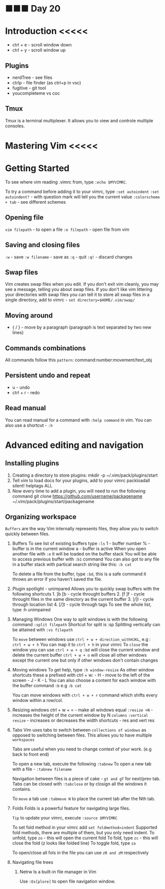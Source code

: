 # ■■■ Day 20
# Introduction <<<<<
- ctrl + e - scroll window down
- ctrl + y - scroll window up

## Plugins
- nerdTree - see files
- ctrlp - file finder (as ctrl+p in vsc)
- fugitive - git tool
- youcompleteme vs coc

## Tmux
Tmux is a terminal multiplexer. It allows you to view and controle
multiple consoles.

# Mastering Vim <<<<<
# Getting Started
To see where vim reading .vimrc from, type `:echo $MYVIMRC`.

To try a command before adding it to your vimrc, type `:set autoindent`
`:set autoindent?` - with question mark will tell you the current value
`:colorscheme + tab` - see different schemes

## Opening file
`vim filepath` - to open a file
`:e filepath` - open file from vim

## Saving and closing files
`:w` - save
`:w filename` - save as
`:q` - quit
`:q!` - discard changes

## Swap files
Vim creates swap files when you edit. If you don't exit
vim cleanly, you may see a message, telling you about 
swap files. If you don't like vim littering your directories
with swap files you can tell it to store all swap files in 
a single directory, add to vimrc - `set directory=$HOME/.vim/swap/`

## Moving around
- { / }  - move by a paragraph (paragraph is text separated by 
    two new lines)

## Commands combinations
All commands follow this `pattern`: command:number:movement/text_obj

## Persistent undo and repeat
- u - undo
- ctrl + r - redo

## Read manual
You can read manual for a command with `:help command` in vim.
You can also use a shortcut - `:h`

# Advanced editing and navigation
## Installing plugins
1. Creating a directory to store plugins: mkdir -p ~/.vim/pack/plugins/start
2. Tell vim to load docs for your plugins, add to your vimrc
    packloadall
    silent! helptags ALL
3. Now every time to add a plugin, you will need to run the following command
    git clone https://github.com/username/packagename 
        ~/.vim/pack/plugins/start/packagename

## Organizing workspace
`Buffers` are the way Vim internally represents files, they allow you to
switch quickly between files.

1. Buffers
    To see list of existing buffers type `:ls`
        1 - buffer number
        % - buffer is in the current window
        a - buffer is active
    When you open another file with `:e` it will be loaded on the buffer stack
    You will be able to access previous buffer with `:b1` command
    You can also got to any file in a buffer stack with partical search string
    like this: `:b cat`

    To delete a file from the buffer, type `:bd`, this is a safe command
    it throws an error if you haven't saved the file.

2. Plugin spotlight - unimpared
    Allows you to quickly swap buffers with the following shortcuts
        1. ]b [b - cycle throught buffers
        2. [f ]f - cycle throught files in the same directory as the current buffer
        3. ]/]l - cycle through location list
        4. [/]t - cycle through tags
    To see the whole list, type :h unimpaired

3. Managing Windows
    One way to split windows is with the following command `:split filepath`
    Shortcut for split is :sp
    Splitting vertically can be attained with `:vs filepath`

    To `move` between windows use `ctrl + w + direction_withHJKL`, e.g : `ctrl + w + h`
        You can map it to `ctrl + h` in your vimrc
    To `close` the window you can use `ctrl + w + q` 
        `:bd` will close the current window and delete the current buffer
        `ctrl + w + o` will close all other windows except the current one
            but only if other windows don't contain changes

4. Moving windows
    To get help, type `:h window-resize`
    As other window shortcuts these a prefixed with ctrl + w:
        - H - move to the left of the screen
        - J
        - K
        - L
    You can also choose a content for each window with the buffer command `:b`
    e.g `:b cat`

    You can move windows with `ctrl + w + r` command which shifts every window
    within a row/col.

5. Resizing windows
    ctrl + w + = - make all windows equal
    `:resize +N` - increases the height of the current window by N `columns`
    `:vertical resize` - increases or decreases the width
    shortcuts - res and vert res
    
6. Tabs
    Vim uses tabs to switch between `collections of windows` as opposed to
    switching between files. This allows you to have multiple `workspaces`

    Tabs are useful when you need to change context of your work. (e.g back to front end)

    To open a new tab, execute the following `:tabnew`
    To open a new tab with a file - `:tabnew filename`

    Navigation between files is a piece of cake - `gt and gT` for 
        next/prev tab. 
    Tabs can be closed with `:tabclose` or by closign all the windows it contains.

    To `move` a tab use `:tabmove N` to place the current tab after the Nth tab.

7. Folds
    Folds is a powerful feature for navigating large files.
    
    `Tip` to update your vimrc, execute `:source $MYVIMRC`

    To set fold method in your vimrc add `set foldmethod=indent`
    Supported fold methods, there are multiple of them, but you only need indent.
    To unfold, type `zo` - this will open the current fold
    To fold, type `zc` - this will close the fold (z looks like folded line)
    To toggle fold, type `za`

    To open/close all fols in the file you can use `zR and zM` respectively

8. Navigating file trees
    1. Netrw
        Is a built-in file manager in Vim

        Use `:Ex[plore]` to open file navigation window.

